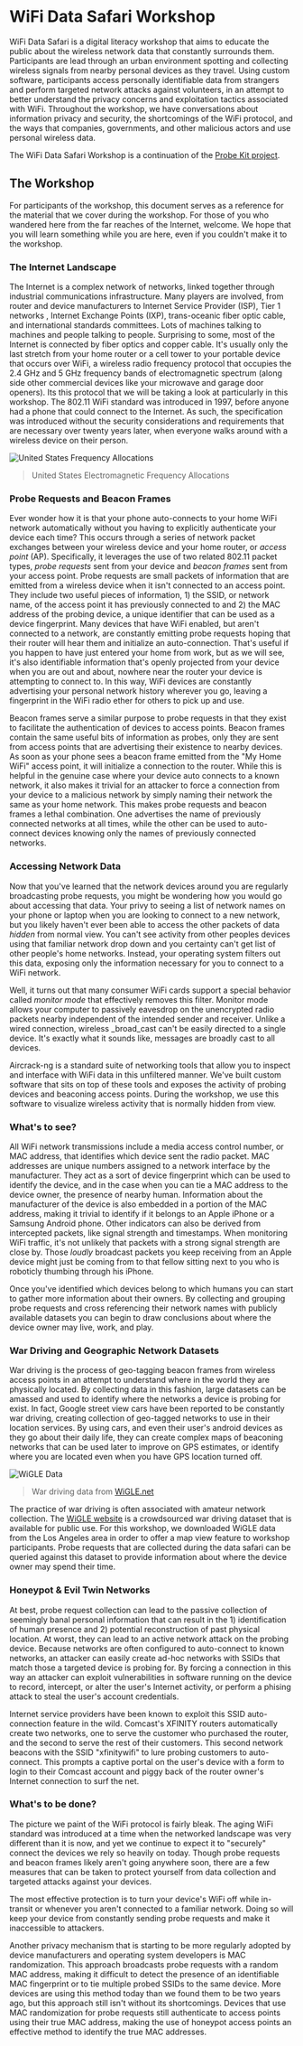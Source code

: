 # WiFi Data Safari Workshop

WiFi Data Safari is a digital literacy workshop that aims to educate the public about the wireless network data that constantly surrounds them. Participants are lead through an urban environment spotting and collecting wireless signals from nearby personal devices as they travel. Using custom software, participants access personally identifiable data from strangers and perform targeted network attacks against volunteers, in an attempt to better understand the privacy concerns and exploitation tactics associated with WiFi. Throughout the workshop, we have conversations about information privacy and security, the shortcomings of the WiFi protocol, and the ways that companies, governments, and other malicious actors and use personal wireless data.

The WiFi Data Safari Workshop is a continuation of the [Probe Kit project](http://probekit.brangerbriz.com/).

## The Workshop

For participants of the workshop, this document serves as a reference for the material that we cover during the workshop. For those of you who wandered here from the far reaches of the Internet, welcome. We hope that you will learn something while you are here, even if you couldn't make it to the workshop.

### The Internet Landscape

The Internet is a complex network of networks, linked together through industrial communications infrastructure. Many players are involved, from router and device manufacturers to Internet Service Provider (ISP), Tier 1 networks , Internet Exchange Points (IXP), trans-oceanic fiber optic cable, and international standards committees. Lots of machines talking to machines and people talking to people. Surprising to some, most of the Internet is connected by fiber optics and copper cable. It's usually only the last stretch from your home router or a cell tower to your portable device that occurs over WiFi, a wireless radio frequency protocol that occupies the 2.4 GHz and 5 GHz frequency bands of electromagnetic spectrum (along side other commercial devices like your microwave and garage door openers). Its this protocol that we will be taking a look at particularly in this workshop. The 802.11 WiFi standard was introduced in 1997, before anyone had a phone that could connect to the Internet. As such, the specification was introduced without the security considerations and requirements that are necessary over twenty years later, when everyone walks around with a wireless device on their person. 

![United States Frequency Allocations](images/frequency-allocations.jpg)
> United States Electromagnetic Frequency Allocations

### Probe Requests and Beacon Frames

Ever wonder how it is that your phone auto-connects to your home WiFi network automatically without you having to explicitly authenticate your device each time? This occurs through a series of network packet exchanges between your wireless device and your home router, or _access point_ (AP). Specifically, it leverages the use of two related 802.11 packet types, _probe requests_ sent from your device and _beacon frames_ sent from your access point. Probe requests are small packets of information that are emitted from a wireless device when it isn't connected to an access point. They include two useful pieces of information, 1) the SSID, or network name, of the access point it has previously connected to and 2) the MAC address of the probing device, a unique identifier that can be used as a device fingerprint. Many devices that have WiFi enabled, but aren't connected to a network, are constantly emitting probe requests hoping that their router will hear them and initialize an auto-connection. That's useful if you happen to have just entered your home from work, but as we will see, it's also identifiable information that's openly projected from your device when you are out and about, nowhere near the router your device is attempting to connect to. In this way, WiFi devices are constantly advertising your personal network history wherever you go, leaving a fingerprint in the WiFi radio ether for others to pick up and use. 

Beacon frames serve a similar purpose to probe requests in that they exist to facilitate the authentication of devices to access points. Beacon frames contain the same useful bits of information as probes, only they are sent from access points that are advertising their existence to nearby devices. As soon as your phone sees a beacon frame emitted from the "My Home WiFi" access point, it will initialize a connection to the router. While this is helpful in the genuine case where your device auto connects to a known network, it also makes it trivial for an attacker to force a connection from your device to a malicious network by simply naming their network the same as your home network. This makes probe requests and beacon frames a lethal combination. One advertises the name of previously connected networks at all times, while the other can be used to auto-connect devices knowing only the names of previously connected networks.

<!-- STILL NEED TO FIND A GOOD PLACE TO SAY THIS
>>[ should also mention that the constant advertising of probe requests makes it possible to track ur movements through a space, assuming of course someone sets up a large enough area of monitors... like the london trash cans]
-->

### Accessing Network Data

Now that you've learned that the network devices around you are regularly broadcasting probe requests, you might be wondering how you would go about accessing that data. Your privy to seeing a list of network names on your phone or laptop when you are looking to connect to a new network, but you likely haven't ever been able to access the other packets of data _hidden_ from normal view. You can't see activity from other peoples devices using that familiar network drop down and you certainty can't get list of other people's home networks. Instead, your operating system filters out this data, exposing only the information necessary for you to connect to a WiFi network. 

Well, it turns out that many consumer WiFi cards support a special behavior called _monitor mode_ that effectively removes this filter. Monitor mode allows your computer to passively eavesdrop on the unencrypted radio packets nearby independent of the intended sender and receiver. Unlike a wired connection, wireless _broad_cast can't be easily directed to a single device. It's exactly what it sounds like, messages are broadly cast to all devices. 

Aircrack-ng is a standard suite of networking tools that allow you to inspect and interface with WiFi data in this unfiltered manner. We've built custom software that sits on top of these tools and exposes the activity of probing devices and beaconing access points. During the workshop, we use this software to visualize wireless activity that is normally hidden from view.

### What's to see?

All WiFi network transmissions include a media access control number, or MAC address, that identifies which device sent the radio packet. MAC addresses are unique numbers assigned to a network interface by the manufacturer. They act as a sort of device fingerprint which can be used to identify the device, and in the case when you can tie a MAC address to the device owner, the presence of nearby human. Information about the manufacturer of the device is also embedded in a portion of the MAC address, making it trivial to identify if it belongs to an Apple iPhone or a Samsung Android phone. Other indicators can also be derived from intercepted packets, like signal strength and timestamps. When monitoring WiFi traffic, it's not unlikely that packets with a strong signal strength are close by. Those _loudly_ broadcast packets you keep receiving from an Apple device might just be coming from to that fellow sitting next to you who is roboticly thumbing through his iPhone. 

Once you've identified which devices belong to which humans you can start to gather more information about their owners. By collecting and grouping probe requests and cross referencing their network names with publicly available datasets you can begin to draw conclusions about where the device owner may live, work, and play. 

### War Driving and Geographic Network Datasets

War driving is the process of geo-tagging beacon frames from wireless access points in an attempt to understand where in the world they are physically located. By collecting data in this fashion, large datasets can be amassed and used to identify where the networks a device is probing for exist. In fact, Google street view cars have been reported to be constantly war driving, creating collection of geo-tagged networks to use in their location services. By using cars, and even their user's android devices as they go about their daily life, they can create complex maps of beaconing networks that can be used later to improve on GPS estimates, or identify where you are located even when you have GPS location turned off.

![WiGLE Data](images/wigle.png)

> War driving data from [WiGLE.net](https://wigle.net/)

The practice of war driving is often associated with amateur network collection. The [WiGLE website](http://wigle.net) is a crowdsourced war driving dataset that is available for public use. For this workshop, we downloaded WiGLE data from the Los Angeles area in order to offer a map view feature to workshop participants. Probe requests that are collected during the data safari can be queried against this dataset to provide information about where the device owner may spend their time.

### Honeypot & Evil Twin Networks

At best, probe request collection can lead to the passive collection of seemingly banal personal information that can result in the 1) identification of human presence and 2) potential reconstruction of past physical location. At worst, they can lead to an active network attack on the probing device. Because networks are often configured to auto-connect to known networks, an attacker can easily create ad-hoc networks with SSIDs that match those a targeted device is probing for. By forcing a connection in this way an attacker can exploit vulnerabilities in software running on the device to record, intercept, or alter the user's Internet activity, or perform a phising attack to steal the user's account credentials.

Internet service providers have been known to exploit this SSID auto-connection feature in the wild. Comcast's XFINITY routers automatically create two networks, one to serve the customer who purchased the router, and the second to serve the rest of their customers. This second network beacons with the SSID "xfinitywifi" to lure probing customers to auto-connect. This prompts a captive portal on the user's device with a form to login to their Comcast account and piggy back of the router owner's Internet connection to surf the net.

### What's to be done?

The picture we paint of the WiFi protocol is fairly bleak. The aging WiFi standard was introduced at a time when the networked landscape was very different than it is now, and yet we continue to expect it to "securely" connect the devices we rely so heavily on today. Though probe requests and beacon frames likely aren't going anywhere soon, there are a few measures that can be taken to protect yourself from data collection and targeted attacks against your devices.

The most effective protection is to turn your device's WiFi off while in-transit or whenever you aren't connected to a familiar network. Doing so will keep your device from constantly sending probe requests and make it inaccessible to attackers. 

Another privacy mechanism that is starting to be more regularly adopted by device manufacturers and operating system developers is MAC randomization. This approach broadcasts probe requests with a random MAC address, making it difficult to detect the presence of an identifiable MAC fingerprint or to tie multiple probed SSIDs to the same device. More devices are using this method today than we found them to be two years ago, but this approach still isn't without its shortcomings. Devices that use MAC randomization for probe requests still authenticate to access points using their true MAC address, making the use of honeypot access points an effective method to identify the true MAC addresses.

<!-- ## References

If you enjoyed these workshop materials and you are interested in learning more about interesting projects that other artists and researchers have been conducting in the WiFi space, here are a few references:

- Probe Kit
- Surya and Kyle's probe kit project
- Julian Oliver's Beacon Frame geo-location spoofing project
- Newstweek
- Aircrack-ng suit
- The Perils of Probe Requests
- Why MAC randomization isn't enough
 -->
<!-- This is the most sure fire way to protect yourself from this sort of abuse, but if remembering to disable your WiFi becomes burdensome,  -->

<!--Once connected -->

<!--
## References

## Running the Software Yourself


x Explain Internet landscape, wires vs wireless
x Maybe also a little infrastructure spotting here ( cell towers, manholes, etc. )
x Explain probes && beacons
	- Discuss basic info in the app 
x What’s a MAC address ( how that relates to vendor )
x How you might use timestamps ( is this someone around you? )
x What can you do with a collection of probes ( bssid’s )
x How it’s used to track in a location
x Explain Wigle/wardriving, discuss map
x Malicious honeypot (evil twin networks)
x Discuss protections 
x If haven’t already discuss MAC randomization (+short comings)
x Discuss turning WiFi off ( settings now in iOS )
- Discuss other possibilities ( Android app, +related geo approach )


Branger_Briz will lead participants on a tour through the city visualizing all the invisible Wifi data floating all around us via a custom built network application. Participants will access the custom app on their smart-phones and use it to scan and analyze the data in different parts of the city. Branger_Briz will lead participants through a series of discussions and Wifi hacking demonstrations as well as explanations on basic privacy measures and practices that can be taken to limit your wireless footprint in the wild. The data collected during the safari will be brought back to the gallery at the end of the workshop and added to the ProbeKit installation.

Probe Kit is an ongoing critical software art project that aims to educate the public about the
wireless network data that constantly surrounds them. Probe Kit captures 802.11 WiFi probe request
packets from passersby devices that are silently exposing personal information about the owner’s
previously connected WiFi networks and the physical locations where they may work, live, and play.
Through a metaphor of bug collection, we present the data collected as a wireless habitat, where
nearby WiFi devices appear as unique butterflies with “migration patterns” derived from publicly
accessible war driving data. By collecting and algorithmically organizing probe request data and then
cross referencing it with other datasets, we create a profile of each device in the area which
includes all the WiFi networks that device has ever connected to along with an interactive map
charting where these networks exist in physical space.
One of the most valuable currencies of our era is personal data, despite this fact, many of us don’t
really understand what it is, how it’s collected or exchanged and how it’s turned into wealth. Data
security is a low priority for much of the popular software and hardware we use today. As a result, it
isn’t difficult for institutions with the right tools to collect and leverage much of your personal
information.
In addition to the Probe Kit installation, we also lead a Wireless Data Safari workshop where
participants learn about wireless networks and collect network data themselves. The workshop
takes a small group on an outdoor walking tour. They are equipped with custom software that acts
as a navigation aid in exploring the wireless world around them. Throughout the safari, we discuss
how the WiFi protocol works and the hidden implications that come with a technology we all use

every day. At the end of the workshop, we gather together to review and analyze the data we have
captured and talk about steps that can be taken to hide or mask our wireless footprints.

-->